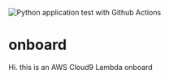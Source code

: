 ![Python application test with Github Actions](https://github.com/noahgift/onboard/workflows/Python%20application%20test%20with%20Github%20Actions/badge.svg)

# onboard
Hi. this is an AWS Cloud9 Lambda onboard
